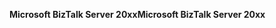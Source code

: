 <span data-ttu-id="228aa-101">**Microsoft BizTalk Server 20xx**</span><span class="sxs-lookup"><span data-stu-id="228aa-101">**Microsoft BizTalk Server 20xx**</span></span>